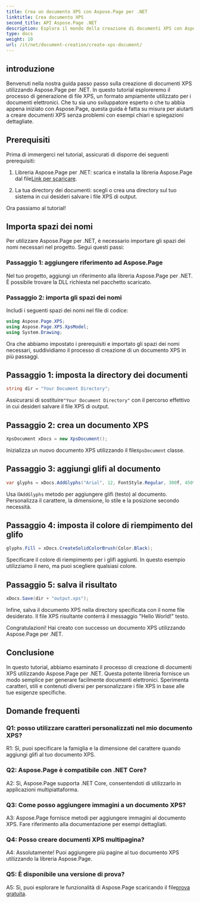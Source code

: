 ```yaml
---
title: Crea un documento XPS con Aspose.Page per .NET
linktitle: Crea documento XPS
second_title: API Aspose.Page .NET
description: Esplora il mondo della creazione di documenti XPS con Aspose.Page per .NET. Segui la nostra guida passo passo per generare facilmente documenti elettronici.
type: docs
weight: 10
url: /it/net/document-creation/create-xps-document/
---
```

## introduzione

Benvenuti nella nostra guida passo passo sulla creazione di documenti XPS utilizzando Aspose.Page per .NET. In questo tutorial esploreremo il processo di generazione di file XPS, un formato ampiamente utilizzato per i documenti elettronici. Che tu sia uno sviluppatore esperto o che tu abbia appena iniziato con Aspose.Page, questa guida è fatta su misura per aiutarti a creare documenti XPS senza problemi con esempi chiari e spiegazioni dettagliate.

## Prerequisiti

Prima di immergerci nel tutorial, assicurati di disporre dei seguenti prerequisiti:

1.  Libreria Aspose.Page per .NET: scarica e installa la libreria Aspose.Page dal file[Link per scaricare](https://releases.aspose.com/page/net/).

2. La tua directory dei documenti: scegli o crea una directory sul tuo sistema in cui desideri salvare i file XPS di output.

Ora passiamo al tutorial!

## Importa spazi dei nomi

Per utilizzare Aspose.Page per .NET, è necessario importare gli spazi dei nomi necessari nel progetto. Segui questi passi:

### Passaggio 1: aggiungere riferimento ad Aspose.Page

Nel tuo progetto, aggiungi un riferimento alla libreria Aspose.Page per .NET. È possibile trovare la DLL richiesta nel pacchetto scaricato.

### Passaggio 2: importa gli spazi dei nomi

Includi i seguenti spazi dei nomi nel file di codice:

```csharp
using Aspose.Page.XPS;
using Aspose.Page.XPS.XpsModel;
using System.Drawing;
```

Ora che abbiamo impostato i prerequisiti e importato gli spazi dei nomi necessari, suddividiamo il processo di creazione di un documento XPS in più passaggi.

## Passaggio 1: imposta la directory dei documenti

```csharp
string dir = "Your Document Directory";
```

 Assicurarsi di sostituire`"Your Document Directory"` con il percorso effettivo in cui desideri salvare il file XPS di output.

## Passaggio 2: crea un documento XPS

```csharp
XpsDocument xDocs = new XpsDocument();
```

 Inizializza un nuovo documento XPS utilizzando il file`XpsDocument` classe.

## Passaggio 3: aggiungi glifi al documento

```csharp
var glyphs = xDocs.AddGlyphs("Arial", 12, FontStyle.Regular, 300f, 450f, "Hello World!");
```

 Usa il`AddGlyphs` metodo per aggiungere glifi (testo) al documento. Personalizza il carattere, la dimensione, lo stile e la posizione secondo necessità.

## Passaggio 4: imposta il colore di riempimento del glifo

```csharp
glyphs.Fill = xDocs.CreateSolidColorBrush(Color.Black);
```

Specificare il colore di riempimento per i glifi aggiunti. In questo esempio utilizziamo il nero, ma puoi scegliere qualsiasi colore.

## Passaggio 5: salva il risultato

```csharp
xDocs.Save(dir + "output.xps");
```

Infine, salva il documento XPS nella directory specificata con il nome file desiderato. Il file XPS risultante conterrà il messaggio "Hello World!" testo.

Congratulazioni! Hai creato con successo un documento XPS utilizzando Aspose.Page per .NET.

## Conclusione

In questo tutorial, abbiamo esaminato il processo di creazione di documenti XPS utilizzando Aspose.Page per .NET. Questa potente libreria fornisce un modo semplice per generare facilmente documenti elettronici. Sperimenta caratteri, stili e contenuti diversi per personalizzare i file XPS in base alle tue esigenze specifiche.

## Domande frequenti

### Q1: posso utilizzare caratteri personalizzati nel mio documento XPS?

R1: Sì, puoi specificare la famiglia e la dimensione del carattere quando aggiungi glifi al tuo documento XPS.

### Q2: Aspose.Page è compatibile con .NET Core?

A2: Sì, Aspose.Page supporta .NET Core, consentendoti di utilizzarlo in applicazioni multipiattaforma.

### Q3: Come posso aggiungere immagini a un documento XPS?

A3: Aspose.Page fornisce metodi per aggiungere immagini al documento XPS. Fare riferimento alla documentazione per esempi dettagliati.

### Q4: Posso creare documenti XPS multipagina?

A4: Assolutamente! Puoi aggiungere più pagine al tuo documento XPS utilizzando la libreria Aspose.Page.

### Q5: È disponibile una versione di prova?

 A5: Sì, puoi esplorare le funzionalità di Aspose.Page scaricando il file[prova gratuita](https://releases.aspose.com/).
